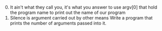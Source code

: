 0. It ain't what they call you, it's what you answer to
use argv[0] that hold the program name to print out the name of our program
1. Silence is argument carried out by other means
Write a program that prints the number of arguments passed into it.
